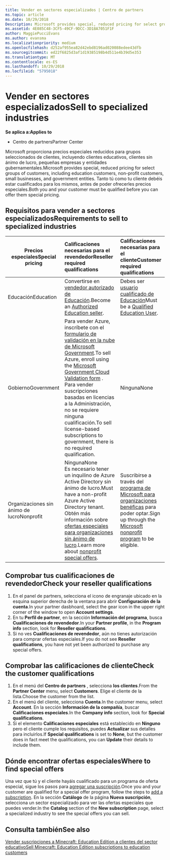 ```yaml
---
title: Vender en sectores especializados | Centro de partners
ms.topic: article
ms.date: 10/29/2018
Description: Microsoft provides special, reduced pricing for select groups of customers, including education customers, non-profit customers, and government users.
ms.assetid: 4E085C48-3CF5-49CF-9DCC-3D18A7051F1F
author: MaggiePucciEvans
ms.author: evansma
ms.localizationpriority: medium
ms.openlocfilehash: d252af955ea82d42ebd8196ad020088edee43dfb
ms.sourcegitcommit: ed22f6825d3af1d19385198b4d511e4b39d5e353
ms.translationtype: MT
ms.contentlocale: es-ES
ms.lasthandoff: 10/29/2018
ms.locfileid: "5795018"
---
```

# <a name="sell-to-specialized-industries"></a><span data-ttu-id="d6398-102">Vender en sectores especializados</span><span class="sxs-lookup"><span data-stu-id="d6398-102">Sell to specialized industries</span></span>

**<span data-ttu-id="d6398-103">Se aplica a:</span><span class="sxs-lookup"><span data-stu-id="d6398-103">Applies to</span></span>**

-  <span data-ttu-id="d6398-104">Centro de partners</span><span class="sxs-lookup"><span data-stu-id="d6398-104">Partner Center</span></span>

<span data-ttu-id="d6398-105">Microsoft proporciona precios especiales reducidos para grupos seleccionados de clientes, incluyendo clientes educativos, clientes sin ánimo de lucro, pequeñas empresas y entidades gubernamentales.</span><span class="sxs-lookup"><span data-stu-id="d6398-105">Microsoft provides special, reduced pricing for select groups of customers, including education customers, non-profit customers, small businesses, and government entities.</span></span> <span data-ttu-id="d6398-106">Tanto tú como tu cliente debéis estar cualificados para los mismos, antes de poder ofrecerles precios especiales.</span><span class="sxs-lookup"><span data-stu-id="d6398-106">Both you and your customer must be qualified before you can offer them special pricing.</span></span> 

## <a name="requirements-to-sell-to-specialized-industries"></a><span data-ttu-id="d6398-107">Requisitos para vender a sectores especializados</span><span class="sxs-lookup"><span data-stu-id="d6398-107">Requirements to sell to specialized industries</span></span>

|**<span data-ttu-id="d6398-108">Precios especiales</span><span class="sxs-lookup"><span data-stu-id="d6398-108">Special pricing</span></span>**   |**<span data-ttu-id="d6398-109">Calificaciones necesarias para el revendedor</span><span class="sxs-lookup"><span data-stu-id="d6398-109">Reseller required qualifications</span></span>**   |**<span data-ttu-id="d6398-110">Calificaciones necesarias para el cliente</span><span class="sxs-lookup"><span data-stu-id="d6398-110">Customer required qualifications</span></span>**   |
|----------------------------|:---------------------------------|:------------------------------------------|
|<span data-ttu-id="d6398-111">Educación</span><span class="sxs-lookup"><span data-stu-id="d6398-111">Education</span></span>   |<span data-ttu-id="d6398-112">Convertirse en [vendedor autorizado de Educación](https://www.mepn.com).</span><span class="sxs-lookup"><span data-stu-id="d6398-112">Become an [Authorized Education seller](https://www.mepn.com).</span></span>   | <span data-ttu-id="d6398-113">Debes ser [usuario cualificado de Educación](http://www.microsoftvolumelicensing.com/DocumentSearch.aspx?Mode=3&DocumentTypeId=7)</span><span class="sxs-lookup"><span data-stu-id="d6398-113">Must be a [Qualified Education User](http://www.microsoftvolumelicensing.com/DocumentSearch.aspx?Mode=3&DocumentTypeId=7).</span></span>   |
|<span data-ttu-id="d6398-114">Gobierno</span><span class="sxs-lookup"><span data-stu-id="d6398-114">Government</span></span>   |<span data-ttu-id="d6398-115">Para vender Azure, inscríbete con el [formulario de validación en la nube de Microsoft Government](http://azuregov.microsoft.com/csp).</span><span class="sxs-lookup"><span data-stu-id="d6398-115">To sell Azure, enroll using the [Microsoft Government Cloud Validation form](http://azuregov.microsoft.com/csp) .</span></span> <span data-ttu-id="d6398-116">Para vender suscripciones basadas en licencias a la Administración, no se requiere ninguna cualificación.</span><span class="sxs-lookup"><span data-stu-id="d6398-116">To sell license-based subscriptions to government, there is no required qualification.</span></span>|   <span data-ttu-id="d6398-117">Ninguna</span><span class="sxs-lookup"><span data-stu-id="d6398-117">None</span></span>|
|<span data-ttu-id="d6398-118">Organizaciones sin ánimo de lucro</span><span class="sxs-lookup"><span data-stu-id="d6398-118">Nonprofit</span></span>  |<span data-ttu-id="d6398-119">Ninguna</span><span class="sxs-lookup"><span data-stu-id="d6398-119">None</span></span><br><span data-ttu-id="d6398-120">Es necesario tener un inquilino de Azure Active Directory sin ánimo de lucro.</span><span class="sxs-lookup"><span data-stu-id="d6398-120">Must have a non-profit Azure Active Directory tenant.</span></span><br><span data-ttu-id="d6398-121">Obtén más información sobre [ofertas especiales para organizaciones sin ánimo de lucro](https://assetsprod.microsoft.com/mpn/en-us/nonprofit-skus-in-csp-faq.pdf).</span><span class="sxs-lookup"><span data-stu-id="d6398-121">Learn more about [nonprofit special offers](https://assetsprod.microsoft.com/mpn/en-us/nonprofit-skus-in-csp-faq.pdf).</span></span>   |<span data-ttu-id="d6398-122">Suscribirse a través del [programa de Microsoft para organizaciones benéficas](https://nonprofit.microsoft.com/#/register) para poder optar.</span><span class="sxs-lookup"><span data-stu-id="d6398-122">Sign up through the [Microsoft nonprofit program](https://nonprofit.microsoft.com/#/register) to be eligible.</span></span>   |


## <a name="check-your-reseller-qualifications"></a><span data-ttu-id="d6398-123">Comprobar tus cualificaciones de revendedor</span><span class="sxs-lookup"><span data-stu-id="d6398-123">Check your reseller qualifications</span></span>

1.  <span data-ttu-id="d6398-124">En el panel de partners, selecciona el icono de engranaje ubicado en la esquina superior derecha de la ventana para abrir **Configuración de la cuenta**.</span><span class="sxs-lookup"><span data-stu-id="d6398-124">In your partner dasbhoard, select the gear icon in the upper right corner of the window to open **Account settings**.</span></span>
2.  <span data-ttu-id="d6398-125">En tu **Perfil de partner**, en la sección **Información del programa**, busca **Cualificaciones de revendedor**.</span><span class="sxs-lookup"><span data-stu-id="d6398-125">In your **Partner profile**, in the **Program info** section, look for **Reseller qualifications**.</span></span>
3.  <span data-ttu-id="d6398-126">Si no ves **Cualificaciones de revendedor**, aún no tienes autorización para comprar ofertas especiales.</span><span class="sxs-lookup"><span data-stu-id="d6398-126">If you do not see **Reseller qualifications**, you have not yet been authorized to purchase any special offers.</span></span>

## <a name="check-the-customer-qualifications"></a><span data-ttu-id="d6398-127">Comprobar las calificaciones de cliente</span><span class="sxs-lookup"><span data-stu-id="d6398-127">Check the customer qualifications</span></span>

1.  <span data-ttu-id="d6398-128">En el menú del **Centro de partners** , selecciona **los clientes**.</span><span class="sxs-lookup"><span data-stu-id="d6398-128">From the **Partner Center** menu, select **Customers**.</span></span> <span data-ttu-id="d6398-129">Elige el cliente de la lista.</span><span class="sxs-lookup"><span data-stu-id="d6398-129">Choose the customer from the list.</span></span>
2.  <span data-ttu-id="d6398-130">En el menú del cliente, selecciona **Cuenta**.</span><span class="sxs-lookup"><span data-stu-id="d6398-130">In the customer menu, select **Account**.</span></span> <span data-ttu-id="d6398-131">En la sección **Información de la compañía**, buscar **Calificaciones especiales**.</span><span class="sxs-lookup"><span data-stu-id="d6398-131">In the **Company info** section, look for **Special qualifications**.</span></span>
3.  <span data-ttu-id="d6398-132">Si el elemento **Calificaciones especiales** está establecido en **Ninguno** pero el cliente cumple los requisitos, puedes **Actualizar** sus detalles para incluirlos.</span><span class="sxs-lookup"><span data-stu-id="d6398-132">If **Special qualifications** is set to **None**, but the customer does in fact meet the qualifications, you can **Update** their details to include them.</span></span>

## <a name="where-to-find-special-offers"></a><span data-ttu-id="d6398-133">Dónde encontrar ofertas especiales</span><span class="sxs-lookup"><span data-stu-id="d6398-133">Where to find special offers</span></span>

<span data-ttu-id="d6398-134">Una vez que tú y el cliente hayáis cualificado para un programa de oferta especial, sigue los pasos para [agregar una suscripción](create-a-new-subscription.md).</span><span class="sxs-lookup"><span data-stu-id="d6398-134">Once you and your customer are qualified for a special offer program, follow the steps to [add a subscription](create-a-new-subscription.md).</span></span> <span data-ttu-id="d6398-135">En la sección **Catálogo** de la página **Nueva suscripción**, selecciona un sector especializado para ver las ofertas especiales que puedes vender.</span><span class="sxs-lookup"><span data-stu-id="d6398-135">In the **Catalog** section of the **New subscription** page, select a specialized industry to see the special offers you can sell.</span></span>

## <a name="see-also"></a><span data-ttu-id="d6398-136">Consulta también</span><span class="sxs-lookup"><span data-stu-id="d6398-136">See also</span></span>

[<span data-ttu-id="d6398-137">Vender suscripciones a Minecraft: Education Edition a clientes del sector educativo</span><span class="sxs-lookup"><span data-stu-id="d6398-137">Sell Minecraft: Education Edition subscriptions to education customers</span></span>](minecraft-subscriptions.md)


 

 

 



